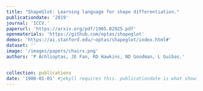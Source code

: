 ```yaml
---
title: "ShapeGlot: Learning language for shape differentiation."
publicationdate: '2019' 
journal: 'ICCV.'
paperurl: 'https://arxiv.org/pdf/1905.02925.pdf'
openmaterials: 'https://github.com/optas/shapeglot' 
demos: 'https://ai.stanford.edu/~optas/shapeglot/index.html#'
dataset: ''
image: '/images/papers/chairs.png'
authors: 'P Achlioptas, JE Fan, RD Hawkins, ND Goodman, L Guibas.'


collection: publications
date: '1900-01-01' #jekyll requires this. publicationdate is what shows up
---
```

